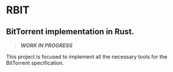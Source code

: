 
# RBIT
## BitTorrent implementation in Rust.

>**_WORK IN PROGRESS_**

This project is focused to implement all the necessary tools for the BitTorrent specification.
